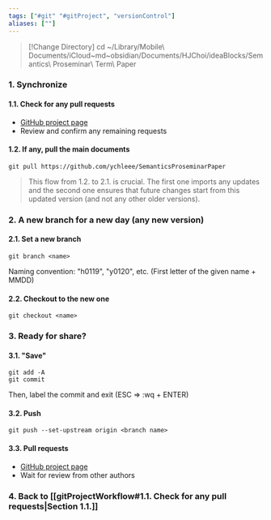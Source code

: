 ```yaml
---
tags: ["#git" "#gitProject", "versionControl"]
aliases: [""]
---
```


>[!Change Directory]
cd ~/Library/Mobile\ Documents/iCloud~md~obsidian/Documents/HJChoi/ideaBlocks/Semantics\ Proseminar\ Term\ Paper

### 1. Synchronize
#### 1.1. Check for any pull requests
- [GitHub project page](
https://github.com/ychleee/SemanticsProseminarPaper/pulls)
- Review and confirm any remaining requests

#### 1.2. If any, pull the main documents
```
git pull https://github.com/ychleee/SemanticsProseminarPaper
```

> This flow from 1.2. to 2.1. is crucial. The first one imports any updates and the second one ensures that future changes start from this updated version (and not any other older versions).

### 2. A new branch for a new day (any new version)
#### 2.1. Set a new branch
```
git branch <name>
```
Naming convention: "h0119", "y0120", etc.
(First letter of the given name + MMDD)

#### 2.2. Checkout to the new one
```
git checkout <name>
```

### 3. Ready for share?
#### 3.1. "Save"
```
git add -A
git commit
```
Then, label the commit and exit (ESC => :wq + ENTER)

#### 3.2. Push
```
git push --set-upstream origin <branch name>
```

#### 3.3. Pull requests
- [GitHub project page](
https://github.com/ychleee/SemanticsProseminarPaper/pulls)
- Wait for review from other authors

### 4. Back to [[gitProjectWorkflow#1.1. Check for any pull requests|Section 1.1.]]